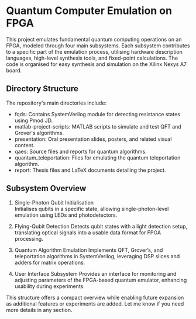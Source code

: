 # Quantum Computer Emulation on FPGA

This project emulates fundamental quantum computing operations on an FPGA, modeled through four main subsystems. Each subsystem contributes to a specific part of the emulation process, utilising hardware description languages, high-level synthesis tools, and fixed-point calculations. The code is organised for easy synthesis and simulation on the Xilinx Nexys A7 board.

## Directory Structure

The repository's main directories include:

- fqds: Contains SystemVerilog module for detecting resistance states using Pmod JD.
- matlab-project-scripts: MATLAB scripts to simulate and test QFT and Grover's algorithms.
- presentation: Oral presentation slides, posters, and related visual content.
- qaes: Source files and reports for quantum algorithms.
- quantum_teleportation: Files for emulating the quantum teleportation algorithm.
- report: Thesis files and LaTeX documents detailing the project.

## Subsystem Overview

1. Single-Photon Qubit Initialisation<br>
Initialises qubits in a specific state, allowing single-photon-level emulation using LEDs and photodetectors.

2. Flying-Qubit Detection
Detects qubit states with a light detection setup, translating optical signals into a usable data format for FPGA processing.

3. Quantum Algorithm Emulation
Implements QFT, Grover’s, and teleportation algorithms in SystemVerilog, leveraging DSP slices and adders for matrix operations.

4. User Interface Subsystem
Provides an interface for monitoring and adjusting parameters of the FPGA-based quantum emulator, enhancing usability during experiments.

This structure offers a compact overview while enabling future expansion as additional features or experiments are added. Let me know if you need more details in any section.
